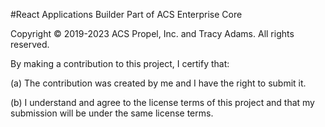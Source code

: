 #React Applications Builder
Part of ACS Enterprise Core

Copyright © 2019-2023 ACS Propel, Inc. and Tracy Adams.
All rights reserved.

By making a contribution to this project, I certify that:

(a) The contribution was created by me and I have the right to submit it.

(b) I understand and agree to the license terms of this project 
and that my submission will be under the same license terms.
